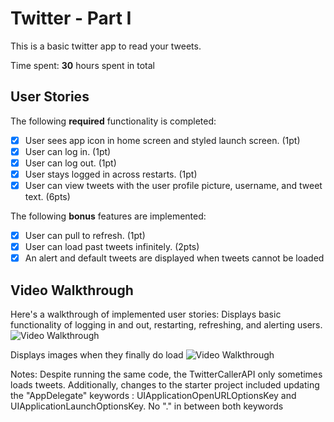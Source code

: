 # Twitter - Part I

This is a basic twitter app to read your tweets.

Time spent: **30** hours spent in total

## User Stories

The following **required** functionality is completed:

- [x] User sees app icon in home screen and styled launch screen. (1pt)
- [x] User can log in. (1pt)
- [x] User can log out. (1pt)
- [x] User stays logged in across restarts. (1pt)
- [x] User can view tweets with the user profile picture, username, and tweet text. (6pts)

The following **bonus** features are implemented:

- [x] User can pull to refresh. (1pt)
- [x] User can load past tweets infinitely. (2pts)
- [x] An alert and default tweets are displayed when tweets cannot be loaded

## Video Walkthrough

Here's a walkthrough of implemented user stories:
Displays basic functionality of logging in and out, restarting, refreshing, and alerting users.
<img src='https://i.imgur.com/o9vzOVP.gif' title='Video Walkthrough' width='' alt='Video Walkthrough' />

Displays images when they finally do load
<img src='https://i.imgur.com/846kxjG.gif' title='Video Walkthrough' width='' alt='Video Walkthrough' />

Notes:
Despite running the same code, the TwitterCallerAPI only sometimes loads tweets. Additionally, changes to 
the starter project included updating the "AppDelegate" keywords : UIApplicationOpenURLOptionsKey and UIApplicationLaunchOptionsKey. No "." in between both keywords
